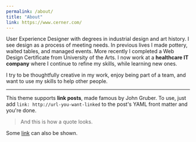 ```yaml
---
permalink: /about/
title: "About"
link: https://www.cerner.com/
---
```


User Experience Designer with degrees in industrial design and art history. I see design as a process of meeting needs. In previous lives I made pottery, waited tables, and managed events. More recently I completed a Web Design Certificate from University of the Arts. I now work at a **healthcare IT company** where I continue to refine my skills, while learning new ones.

I try to be thoughtfully creative in my work, enjoy being part of a team, and want to use my skills to help other people.


---

This theme supports **link posts**, made famous by John Gruber. To use, just add `link: http://url-you-want-linked` to the post's YAML front matter and you're done.

> And this is how a quote looks.

Some [link](#) can also be shown.
